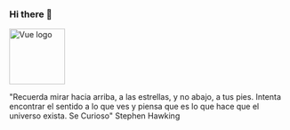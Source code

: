 ### Hi there 👋

<p align="left"><img width="100" src="https://vuejs.org/images/logo.png" alt="Vue logo"></a></p>
<p color="blue">"Recuerda mirar hacia arriba, a las estrellas, y no abajo, a tus pies. Intenta encontrar el sentido a lo que ves y piensa que es lo que hace que el universo exista. Se Curioso" Stephen Hawking</p>
